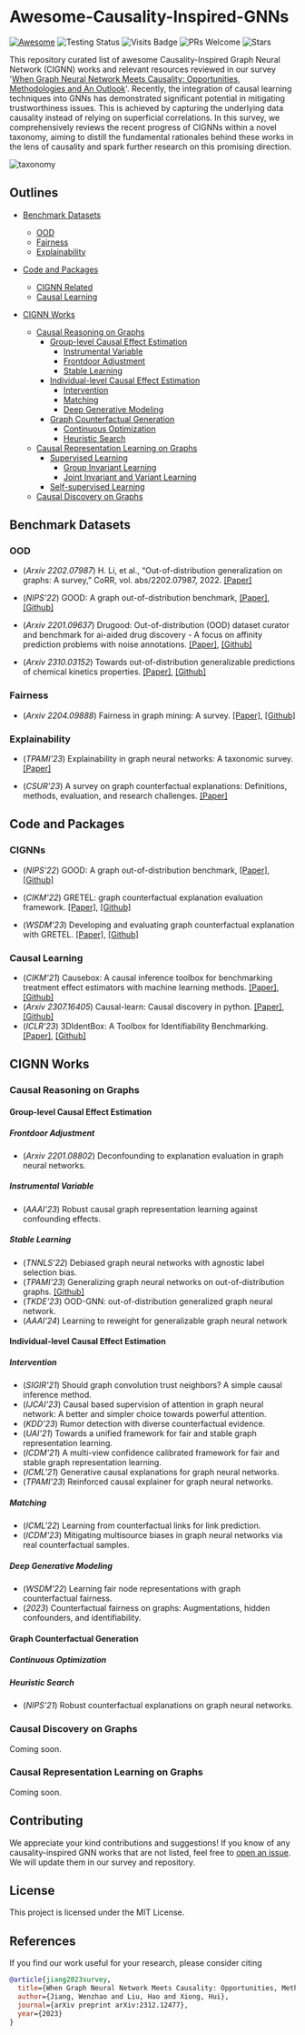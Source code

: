# Awesome-Causality-Inspired-GNNs

<p align="center">
 
[![Awesome](https://awesome.re/badge.svg)](https://awesome.re)
![Testing Status](https://img.shields.io/badge/license-MIT-blue)
![Visits Badge](https://badges.pufler.dev/visits/usail-hkust/Awesome-Causality-Inspired-GNNs)
![PRs Welcome](https://img.shields.io/badge/PRs-Welcome-green)
![Stars](https://img.shields.io/github/stars/usail-hkust/Awesome-Causality-Inspired-GNNs)

</p>



This repository curated list of awesome Causality-Inspired Graph Neural Network (CIGNN) works and relevant resources reviewed in our survey '[When Graph Neural Network Meets Causality: Opportunities, Methodologies and An Outlook](http://arxiv.org/abs/2312.12477)'. Recently, the integration of causal learning techniques into GNNs has demonstrated significant potential in mitigating trustworthiness issues. This is achieved by capturing the underlying data causality instead of relying on superficial correlations. In this survey, we comprehensively reviews the recent progress of CIGNNs within a novel taxonomy, aiming to distill the fundamental rationales behind these works in the lens of causality and spark further research on this promising direction.

![taxonomy](taxonomy.png)



## Outlines
 - [Benchmark Datasets](#benchmark-datasets) 
    - [OOD](#ood)
    - [Fairness](#fairness)
    - [Explainability](#explainability)
 - [Code and Packages](#code-and-packages)
    - [CIGNN Related](#cignn-related)
    - [Causal Learning](#causal-learning)

- [CIGNN Works](#cignns-works)
  - [Causal Reasoning on Graphs](#causal-reasoning-on-graphs)
    - [Group-level Causal Effect Estimation](#group-level-causal-effect-estimation)
      - [Instrumental Variable](#instrumental-variable)
      - [Frontdoor Adjustment](#frontdoor-adjustment)
      - [Stable Learning](#stable-learning)
    - [Individual-level Causal Effect Estimation](#individual-level-causal-effect-estimation)
      - [Intervention](#intervention)
      - [Matching](#matching)
      - [Deep Generative Modeling](#deep-generative-modeling)
    - [Graph Counterfactual Generation](#graph-counterfactual-generation)
      - [Continuous Optimization](#continuous-optimization)
      - [Heuristic Search](#heuristic-search)
  - [Causal Representation Learning on Graphs](#causal-representation-learning-on-graphs)
    - [Supervised Learning](#supervised-learning)
      - [Group Invariant Learning](#group-invariant-learning)
      - [Joint Invariant and Variant Learning](#joint-invariant-and-variant-learning)
    - [Self-supervised Learning](#self-supervised-learning)
  - [Causal Discovery on Graphs](#causal-discovery-on-graphs)



## Benchmark Datasets

### OOD
- (*Arxiv 2202.07987*) H. Li, et al., “Out-of-distribution generalization on graphs: A survey,” CoRR, vol. abs/2202.07987, 2022. [[Paper]](https://arxiv.org/pdf/2202.07987)

- (*NIPS'22*) GOOD: A graph out-of-distribution benchmark, [[Paper]](https://proceedings.neurips.cc/[Paper]_files/[Paper]/2022/file/0dc91de822b71c66a7f54fa121d8cbb9-[Paper]-Datasets_and_Benchmarks.pdf), [[Github]](https://[Github].com/divelab/GOOD/)

- (*Arxiv 2201.09637*) Drugood: Out-of-distribution (OOD) dataset curator and benchmark for ai-aided drug discovery - A focus on affinity prediction problems with noise annotations. [[Paper]](https://arxiv.org/pdf/2201.09637), [[Github]](https://[Github].com/tencent-ailab/DrugOOD)

- (*Arxiv 2310.03152*) Towards out-of-distribution generalizable predictions of chemical kinetics properties. [[Paper]](https://arxiv.org/pdf/2310.03152), [[Github]](https://[Github].com/zihao-wang/ReactionOOD)

### Fairness
- (*Arxiv 2204.09888*) Fairness in graph mining: A survey. [[Paper]](https://ieeexplore.ieee.org/iel7/69/4358933/10097603.pdf), [[Github]](https://[Github].com/yushundong/Graph-Mining-Fairness-Data)

### Explainability
- (*TPAMI'23*) Explainability in graph neural networks: A taxonomic survey. [[Paper]](https://ieeexplore.ieee.org/iel7/34/4359286/09875989.pdf)

- (*CSUR'23*) A survey on graph counterfactual explanations: Definitions, methods, evaluation, and research challenges. [[Paper]](https://dl.acm.org/doi/pdf/10.1145/3618105)



## Code and Packages

### CIGNNs
- (*NIPS'22*) GOOD: A graph out-of-distribution benchmark, [[Paper]](https://proceedings.neurips.cc/[Paper]_files/[Paper]/2022/file/0dc91de822b71c66a7f54fa121d8cbb9-[Paper]-Datasets_and_Benchmarks.pdf), [[Github]](https://[Github].com/divelab/GOOD/)

- (*CIKM'22*) GRETEL: graph counterfactual explanation evaluation framework. [[Paper]](https://dl.acm.org/doi/pdf/10.1145/3511808.3557608), [[Github]](https://[Github].com/MarioTheOne/GRETEL)

- (*WSDM'23*) Developing and evaluating graph counterfactual explanation with GRETEL. [[Paper]](https://dl.acm.org/doi/pdf/10.1145/3539597.3573026), [[Github]](https://[Github].com/MarioTheOne/GRETEL)

### Causal Learning
- (*CIKM'21*) Causebox: A causal inference toolbox for benchmarking treatment effect estimators with machine learning methods. [[Paper]](https://dl.acm.org/doi/pdf/10.1145/3459637.3481974), [[Github]](https://[Github].com/paras2612/CauseBox)
- (*Arxiv 2307.16405*) Causal-learn: Causal discovery in python. [[Paper]](https://arxiv.org/pdf/2307.16405), [[Github]](https://[Github].com/py-why/causal-learn)
- (*ICLR'23*) 3DIdentBox: A Toolbox for Identifiability Benchmarking. [[Paper]](https://www.cclear.cc/2023/AcceptedDatasets/bizeul23a.pdf), [[Github]](https://[Github].com/alicebizeul/3DIdentBox)



## CIGNN Works

### Causal Reasoning on Graphs

#### Group-level Causal Effect Estimation

##### Frontdoor Adjustment
- (*Arxiv 2201.08802*) Deconfounding to explanation evaluation in graph neural networks.

##### Instrumental Variable
- (*AAAI'23*) Robust causal graph representation learning against confounding effects.

##### Stable Learning
- (*TNNLS'22*) Debiased graph neural networks with agnostic label selection bias.
- (*TPAMI'23*) Generalizing graph neural networks on out-of-distribution graphs. [[Github]](https://github.com/googlebaba/StableGNN)
- (*TKDE'23*) OOD-GNN: out-of-distribution generalized graph neural network.
- (*AAAI'24*) Learning to reweight for generalizable graph neural network


#### Individual-level Causal Effect Estimation

##### Intervention
- (*SIGIR'21*) Should graph convolution trust neighbors? A simple causal inference method.
- (*IJCAI'23*) Causal based supervision of attention in graph neural network: A better and simpler choice towards powerful attention.
- (*KDD'23*) Rumor detection with diverse counterfactual evidence.
- (*UAI'21*) Towards a unified framework for fair and stable graph representation learning.
- (*ICDM'21*) A multi-view confidence calibrated framework for fair and stable graph representation learning.
- (*ICML'21*) Generative causal explanations for graph neural networks.
- (*TPAMI'23*) Reinforced causal explainer for graph neural networks.

##### Matching
- (*ICML'22*) Learning from counterfactual links for link prediction.
- (*ICDM'23*) Mitigating multisource biases in graph neural networks via real counterfactual samples.

##### Deep Generative Modeling
- (*WSDM'22*) Learning fair node representations with graph counterfactual fairness.
- (*2023*) Counterfactual fairness on graphs: Augmentations, hidden confounders, and identifiability.

#### Graph Counterfactual Generation

##### Continuous Optimization

##### Heuristic Search

- (*NIPS'21*) Robust counterfactual explanations on graph neural networks.

### Causal Discovery on Graphs
Coming soon.

### Causal Representation Learning on Graphs
Coming soon.

<!-- Repeat the above format for each relevant work -->

## Contributing

We appreciate your kind contributions and suggestions! If you know of any causality-inspired GNN works that are not listed, feel free to [open an issue](https://[Github].com/usail-hkust/Causality-Inspired-GNNs/issues). We will update them in our survey and repository.

## License

This project is licensed under the MIT License.

## References

If you find our work useful for your research, please consider citing

```bibtex
@article{jiang2023survey,
  title={When Graph Neural Network Meets Causality: Opportunities, Methodologies and An Outlook},
  author={Jiang, Wenzhao and Liu, Hao and Xiong, Hui},
  journal={arXiv preprint arXiv:2312.12477},
  year={2023}
}
```
